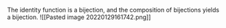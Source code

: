 The identity function is a bijection, and the composition of bijections yields a bijection.
![[Pasted image 20220129161742.png]]

